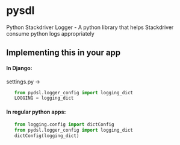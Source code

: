 # pysdl
Python Stackdriver Logger - A python library that helps Stackdriver consume python logs appropriately

## Implementing this in your app

#### In Django:
 settings.py ->
  
 ```python
    from pydsl.logger_config import logging_dict
    LOGGING = logging_dict
```


#### In regular python apps:
 ```python
    from logging.config import dictConfig
    from pydsl.logger_config import logging_dict
    dictConfig(logging_dict)
```
